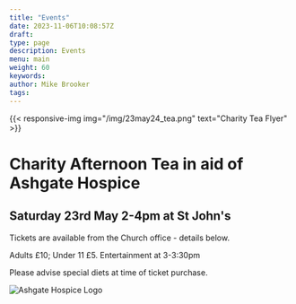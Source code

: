 ```yaml
---
title: "Events"
date: 2023-11-06T10:08:57Z
draft: 
type: page
description: Events
menu: main 
weight: 60
keywords:
author: Mike Brooker 
tags: 
---
```


{{< responsive-img img="/img/23may24_tea.png" text="Charity Tea Flyer" >}}
# Charity Afternoon Tea in aid of Ashgate Hospice
## Saturday  23rd May 2-4pm at St John's
Tickets are available from the Church office - details below. 

Adults £10; Under 11 £5. Entertainment at 3-3:30pm

Please advise special diets at time of ticket purchase.

![Ashgate Hospice Logo](/img/ashgatehospicelogo.png)

